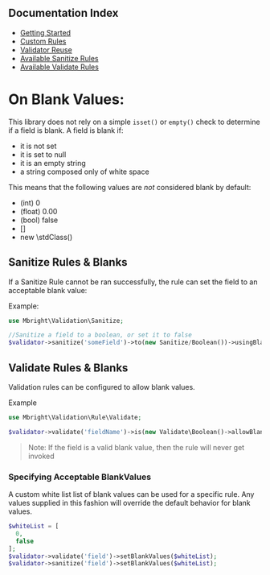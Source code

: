 ## Documentation Index

* [Getting Started](/docs/GettingStarted.md)
* [Custom Rules](/docs/CustomRules.md)
* [Validator Reuse](/docs/ValidateReuse.md)
* [Available Sanitize Rules](/docs/SanitizeRules.md)
* [Available Validate Rules](/docs/ValidateRules.md)

# On Blank Values:

This library does not rely on a simple `isset()` or `empty()` check to determine if a field is blank. A field is blank if: 
* it is not set
* it is set to null
* it is an empty string
* a string composed only of white space

This means that the following values are *not* considered blank by default:
* (int) 0
* (float) 0.00
* (bool) false
* []
* new \stdClass()

## Sanitize Rules & Blanks

If a Sanitize Rule cannot be ran successfully, the rule can set the field to an acceptable blank value:

Example:
```php
use Mbright\Validation\Sanitize;

//Sanitize a field to a boolean, or set it to false
$validator->sanitize('someField')->to(new Sanitize/Boolean())->usingBlank(false)
```

## Validate Rules & Blanks

Validation rules can be configured to allow blank values.

Example

```php
use Mbright\Validation\Rule\Validate;

$validator->validate('fieldName')->is(new Validate\Boolean()->allowBlanks();
```

> Note: If the field is a valid blank value, then the rule will never get invoked

### Specifying Acceptable BlankValues

A custom white list list of blank values can be used for a specific rule. Any values supplied in this fashion will override the default behavior for blank values.

```php
$whiteList = [
  0,
  false
];
$validator->validate('field')->setBlankValues($whiteList);
$validator->sanitize('field')->setBlankValues($whiteList);
```


